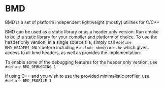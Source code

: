 # BMD
BMD is a set of platform independent lightweight (mostly) utilities for C/C++

BMD can be used as a static library or as a header only version. Run cmake to build a static library for your compiler and platform of choice. To use the header only version, in a single source file, simply call `#define BMD_HEADERS_ONLY` before including `#include <bmd/core.h>` which gives access to all bmd headers, as well as provides the implementation.

To enable some of the debugging features for the header only version, use `#define BMD_DEBUGGING 1`

If using C++ and you wish to use the provided minimalistic profiler, use `#define BMD_PROFILE 1`
